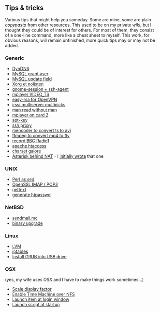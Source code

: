 ## Tips & tricks

Various tips that might help you someday. Some are mine, some are plain *copypasta* from other resources.
This used to be on my private *wiki*, but I thought they could be of interest for others. For most of them, they consist of a one-line command, more like a cheat sheet to myself.
This work, for obvious reasons, will remain unfinished, more quick tips may or may not be added.

### Generic

* [DynDNS](tips/dyndns.md)
* [MySQL grant user](tips/mysql_grant_user.md)
* [MySQL update field](tips/mysql_update_field.md)
* [Xorg et nolisten](tips/xorg_nolisten.md)
* [gnome-session + ssh-agent](tips/gnome-session_ssh-agent.md)
* [mplayer VIDEO_TS](tips/mplayer_video_ts.md)
* [easy-rsa for OpenVPN](tips/easy-rsa_openvpn.md)
* [irssi multiserver multinicks](tips/irssi_multiservers_multinicks.md)
* [man read without man](tips/read_man_without_man.md)
* [mplayer on card 2](tips/mplayer_on_card_2.md)
* [apt-key](tips/apt-key.md)
* [ssh proxy](tips/ssh_proxy.md)
* [mencoder to convert ts to avi](tips/mencoder_convert_ts_to_avi.md)
* [ffmpeg to convert mp4 to flv](tips/ffmpeg_convert_mp4_to_flv.md)
* [record BBC Radio1](tips/record_bbc_radio1.md)
* [apache htaccess](tips/apache_htaccess.md)
* [charset galore](tips/charset_galore.md)
* [Asterisk behind NAT](http://www.freephonie.org/doku/tutoriel:asterisk) - I [initially wrote](http://www.freephonie.org/doku/tutoriel:asterisk?do=revisions) that one

### UNIX

* [Perl as sed](tips/perl_as_sed.md)
* [OpenSSL IMAP / POP3](tips/openssl_imap_pop3.md)
* [gettext](tips/gettext.md)
* [generate htpasswd](tips/generate_htpasswd.md)

### NetBSD

* [sendmail.mc](tips/sendmail_mc.md)
* [binary upgrade](tips/binary_upgrade.md)

### Linux

* [LVM](tips/lvm.md)
* [iptables](tips/iptables.md)
* [Install GRUB into USB drive](tips/grub_usb.md)

### OSX

(yes, my wife uses *OSX* and I have to make things work sometimes...)

* [Scale display factor](tips/scale_display_factor.md)
* [Enable Time Machine over NFS](tips/time_machine_nfs.md)
* [Launch item at login window](tips/launch_item_at_login.md)
* [Launch script at startup](tips/launch_script_at_startup.md)
